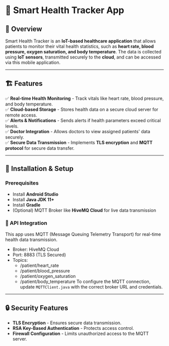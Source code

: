 # 📱 Smart Health Tracker App

## 📌 Overview
Smart Health Tracker is an **IoT-based healthcare application** that allows patients to monitor their vital health statistics, such as **heart rate, blood pressure, oxygen saturation, and body temperature**. The data is collected using **IoT sensors**, transmitted securely to the **cloud**, and can be accessed via this mobile application.

---

## 🏗️ Features
✅ **Real-time Health Monitoring** - Track vitals like heart rate, blood pressure, and body temperature.  
✅ **Cloud-based Storage** - Stores health data on a secure cloud server for remote access.  
✅ **Alerts & Notifications** - Sends alerts if health parameters exceed critical levels.  
✅ **Doctor Integration** - Allows doctors to view assigned patients' data securely.  
✅ **Secure Data Transmission** - Implements **TLS encryption** and **MQTT protocol** for secure data transfer.  

---

## 🚀 Installation & Setup

### **Prerequisites**
- Install **Android Studio**
- Install **Java JDK 11+**
- Install **Gradle**
- (Optional) MQTT Broker like **HiveMQ Cloud** for live data transmission

### 🔗 API Integration
This app uses MQTT (Message Queuing Telemetry Transport) for real-time health data transmission.
- Broker: HiveMQ Cloud
- Port: 8883 (TLS Secured)
- Topics:
  - /patient/heart_rate
  - /patient/blood_pressure
  - /patient/oxygen_saturation
  - /patient/body_temperature
To configure the MQTT connection, update `MQTTClient.java` with the correct broker URL and credentials.

--- 

## 🔒 Security Features
- **TLS Encryption** - Ensures secure data transmission.
- **RSA Key-Based Authentication** - Protects access control.
- **Firewall Configuration** - Limits unauthorized access to the MQTT server.
